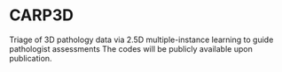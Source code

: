 # CARP3D
Triage of 3D pathology data via 2.5D multiple-instance learning to guide pathologist assessments 
The codes will be publicly available upon publication.
